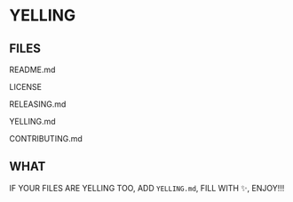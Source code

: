 # YELLING

## FILES

README.md

LICENSE

RELEASING.md

YELLING.md

CONTRIBUTING.md

## WHAT

IF YOUR FILES ARE YELLING TOO, ADD `YELLING.md`, FILL WITH :sparkles:, ENJOY!!!
